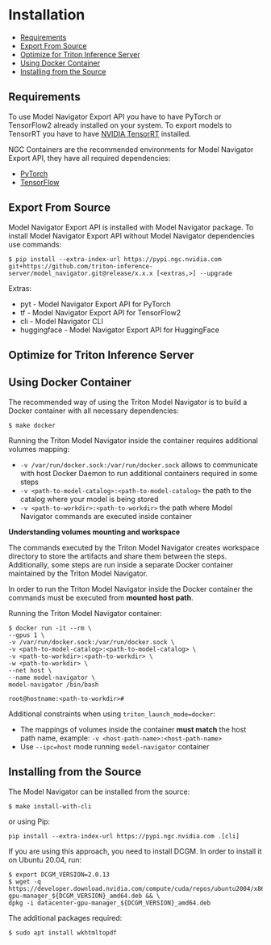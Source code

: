 <!--
Copyright (c) 2021-2022, NVIDIA CORPORATION. All rights reserved.

Licensed under the Apache License, Version 2.0 (the "License");
you may not use this file except in compliance with the License.
You may obtain a copy of the License at

    http://www.apache.org/licenses/LICENSE-2.0

Unless required by applicable law or agreed to in writing, software
distributed under the License is distributed on an "AS IS" BASIS,
WITHOUT WARRANTIES OR CONDITIONS OF ANY KIND, either express or implied.
See the License for the specific language governing permissions and
limitations under the License.
-->
# Installation

<!-- START doctoc generated TOC please keep comment here to allow auto update -->
<!-- DON'T EDIT THIS SECTION, INSTEAD RE-RUN doctoc TO UPDATE -->

- [Requirements](#requirements)
- [Export From Source](#export-from-source)
- [Optimize for Triton Inference Server](#optimize-for-triton-inference-server)
- [Using Docker Container](#using-docker-container)
- [Installing from the Source](#installing-from-the-source)

<!-- END doctoc generated TOC please keep comment here to allow auto update -->

## Requirements
To use Model Navigator Export API you have to have PyTorch or TensorFlow2 already installed on your system.
To export models to TensorRT you have to have [NVIDIA TensorRT](https://developer.nvidia.com/tensorrt) installed.

NGC Containers are the recommended environments for Model Navigator Export API, they have all required dependencies:
- [PyTorch](https://catalog.ngc.nvidia.com/orgs/nvidia/containers/pytorch)
- [TensorFlow](https://catalog.ngc.nvidia.com/orgs/nvidia/containers/tensorflow)


## Export From Source

Model Navigator Export API is installed with Model Navigator package.
To install Model Navigator Export API without Model Navigator dependencies use commands:

```shell
$ pip install --extra-index-url https://pypi.ngc.nvidia.com git+https://github.com/triton-inference-server/model_navigator.git@release/x.x.x [<extras,>] --upgrade
```

Extras:
- pyt - Model Navigator Export API for PyTorch
- tf - Model Navigator Export API for TensorFlow2
- cli - Model Navigator CLI
- huggingface - Model Navigator Export API for HuggingFace

## Optimize for Triton Inference Server

## Using Docker Container
The recommended way of using the Triton Model Navigator is to build a Docker container with all necessary dependencies:
```shell
$ make docker
```

Running the Triton Model Navigator inside the container requires additional volumes mapping:
* `-v /var/run/docker.sock:/var/run/docker.sock` allows to communicate with host Docker Daemon to run additional containers required in some steps
* `-v <path-to-model-catalog>:<path-to-model-catalog>` the path to the catalog where your model is being stored
* `-v <path-to-workdir>:<path-to-workdir>` the path where Model Navigator commands are executed inside container

**Understanding volumes mounting and workspace**

The commands executed by the Triton Model Navigator creates workspace directory to store the artifacts and share them between the steps.
Additionally, some steps are run inside a separate Docker container maintained by the Triton Model Navigator.

In order to run the Triton Model Navigator inside the Docker container the commands must be executed from **mounted host path**.

Running the Triton Model Navigator container:
```shell
$ docker run -it --rm \
--gpus 1 \
-v /var/run/docker.sock:/var/run/docker.sock \
-v <path-to-model-catalog>:<path-to-model-catalog> \
-v <path-to-workdir>:<path-to-workdir> \
-w <path-to-workdir> \
--net host \
--name model-navigator \
model-navigator /bin/bash

root@hostname:<path-to-workdir>#
```

Additional constraints when using `triton_launch_mode=docker`:
* The mappings of volumes inside the container **must match** the host path name, example: `-v <host-path-name>:<host-path-name>`
* Use `--ipc=host` mode running `model-navigator` container

## Installing from the Source

The Model Navigator can be installed from the source:
```shell
$ make install-with-cli
```
or using Pip:
```shell
pip install --extra-index-url https://pypi.ngc.nvidia.com .[cli]
```

If you are using this approach, you need to install DCGM. In order to install it on Ubuntu 20.04, run:
```shell
$ export DCGM_VERSION=2.0.13
$ wget -q https://developer.download.nvidia.com/compute/cuda/repos/ubuntu2004/x86_64/datacenter-gpu-manager_${DCGM_VERSION}_amd64.deb && \
dpkg -i datacenter-gpu-manager_${DCGM_VERSION}_amd64.deb
```

The additional packages required:
```shell
$ sudo apt install wkhtmltopdf
```
